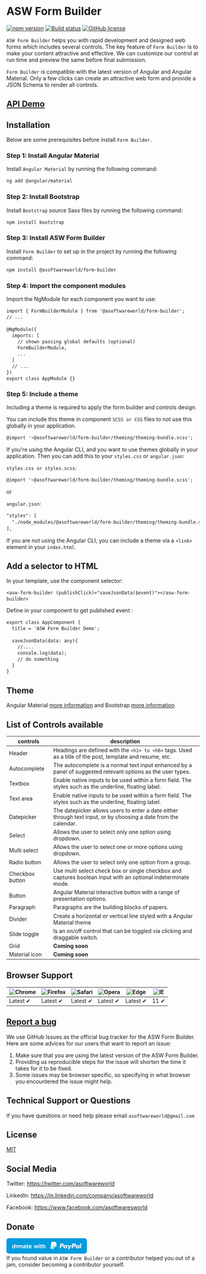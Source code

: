 # ASW Form Builder

[![npm version](https://badge.fury.io/js/%40asoftwareworld%2Fform-builder.svg)](https://www.npmjs.com/package/@asoftwareworld/form-builder)
[![Build status](https://circleci.com/gh/asoftwareworld/ASW-Form-Builder.svg?style=svg)](https://circleci.com/gh/asoftwareworld/ASW-Form-Builder)
[![GitHub license](https://img.shields.io/badge/license-MIT-blue.svg)](https://github.com/asoftwareworld/ASW-Form-Builder/blob/master/LICENSE)

`ASW Form Builder` helps you with rapid development and designed web forms which includes several controls. The key feature of `Form Builder` is to make your content attractive and effective. We can customize our control at run time and preview the same before final submission.

`Form Builder` is compatible with the latest version of Angular and Angular Material. Only a few clicks can create an attractive web form and provide a JSON Schema to render all controls.

## [API Demo](https://asoftwareworld.github.io/ASW-Form-Builder/#/)

## Installation
Below are some prerequisites before install `Form Builder`.

### Step 1: Install Angular Material
Install `Angular Material` by running the following command:

```html
ng add @angular/material
```

### Step 2: Install Bootstrap
Install `Bootstrap` source Sass files by running the following command:
```html
npm install bootstrap
```

### Step 3: Install ASW Form Builder
Install `Form Builder` to set up in the project by running the following command:
```html
npm install @asoftwareworld/form-builder
```

### Step 4: Import the component modules
Import the NgModule for each component you want to use:

```
import { FormBuilderModule } from '@asoftwareworld/form-builder';
// ...

@NgModule({
  imports: [
    // shown passing global defaults (optional)
    FormBuilderModule,
    ...
  ]
  // ...
})
export class AppModule {}
```
### Step 5: Include a theme

Including a theme is required to apply the form builder and controls design.

You can include this theme in component `SCSS or CSS` files to not use this globally in your application.

```html
@import '~@asoftwareworld/form-builder/theming/theming-bundle.scss';
```

If you're using the Angular CLI, and you want to use themes globally in your application. Then you can add this to your `styles.css` or `angular.json`:

`styles.css or styles.scss`:

```html
@import '~@asoftwareworld/form-builder/theming/theming-bundle.scss';
```
or 

`angular.json`:
```html
"styles": [
  "./node_modules/@asoftwareworld/form-builder/theming/theming-bundle.scss"
],
```

If you are not using the Angular CLI, you can include a theme via a `<link>` element in your `index.html`.

## Add a selector to HTML
In your template, use the component selector:
```
<asw-form-builder (publishClick)="saveJsonData($event)"></asw-form-builder>
```

Define in your component to get published event :

```
export class AppComponent {
  title = 'ASW Form Builder Demo';

  saveJsonData(data: any){
    //.... 
    console.log(data);
    // do something
  }
}
```
## Theme
Angular Material [more information](https://material.angular.io/components/categories) 
and Bootstrap [more information](https://getbootstrap.com/docs/4.0/getting-started/theming/)

## List of Controls available
| controls        | description                                                                                                     |
| --------------- | --------------------------------------------------------------------------------------------------------------- |
| Header          | Headings are defined with the `<h1> to <h6>` tags. Used as a title of the post, template and resume, etc.       |
| Autocomplete    | The autocomplete is a normal text input enhanced by a panel of suggested relevant options as the user types.    |
| Textbox         | Enable native inputs to be used within a form field. The styles such as the underline, floating label.          |
| Text area       | Enable native inputs to be used within a form field. The styles such as the underline, floating label.          |
| Datepicker      | The datepicker allows users to enter a date either through text input, or by choosing a date from the calendar. |
| Select          | Allows the user to select only one option using dropdown.                                                       |
| Multi select    | Allows the user to select one or more options using dropdown.                                                   |
| Radio button    | Allows the user to select only one option from a group.                                                         |
| Checkbox button | Use multi select check box or single checkbox and captures boolean input with an optional indeterminate mode.   |
| Button          | Angular Material interactive button with a range of presentation options.                                       |
| Paragraph       | Paragraphs are the building blocks of papers.                                                                   |
| Divider         | Create a horizontal or vertical line styled with a Angular Material theme                                       |
| Slide toggle    | Is an on/off control that can be toggled via clicking and draggable switch.                                     |
| Grid            | **Coming soon**                                                                                                 |
| Material icon   | **Coming soon**                                                                                                 |


## Browser Support

| ![Chrome](https://raw.github.com/alrra/browser-logos/master/src/chrome/chrome_48x48.png) | ![Firefox](https://raw.github.com/alrra/browser-logos/master/src/firefox/firefox_48x48.png) | ![Safari](https://raw.github.com/alrra/browser-logos/master/src/safari/safari_48x48.png) | ![Opera](https://raw.github.com/alrra/browser-logos/master/src/opera/opera_48x48.png) | ![Edge](https://raw.github.com/alrra/browser-logos/master/src/edge/edge_48x48.png) | ![IE](https://raw.github.com/alrra/browser-logos/master/src/archive/internet-explorer_9-11/internet-explorer_9-11_48x48.png) |
| ---------------------------------------------------------------------------------------- | ------------------------------------------------------------------------------------------- | ---------------------------------------------------------------------------------------- | ------------------------------------------------------------------------------------- | ---------------------------------------------------------------------------------- | ---------------------------------------------------------------------------------------------------------------------------- |
| Latest ✔                                                                                 | Latest ✔                                                                                    | Latest ✔                                                                                 | Latest ✔                                                                              | Latest ✔                                                                           | 11 ✔                                                                                                                         |

## [Report a bug](https://github.com/asoftwareworld/ASW-Form-Builder/issues)
We use GitHub Issues as the official bug tracker for the ASW Form Builder. Here are some advices for our users that want to report an issue:

1. Make sure that you are using the latest version of the ASW Form Builder.
2. Providing us reproducible steps for the issue will shorten the time it takes for it to be fixed.
3. Some issues may be browser specific, so specifying in what browser you encountered the issue might help.

## Technical Support or Questions
If you have questions or need help please email `asoftwareworld@gmail.com`

## License
[MIT](https://github.com/asoftwareworld/ASW-Form-Builder/blob/master/LICENSE)

## Social Media

Twitter: <https://twitter.com/asoftwareworld>

LinkedIn: <https://in.linkedin.com/company/asoftwareworld>

Facebook: <https://www.facebook.com/asoftwaresworld>

## Donate
<a href="https://paypal.me/asoftwareworld?locale.x=en_GB"><img src="blue.svg" height="40"></a>  
If you found value in `ASW Form Builder` or a contributor helped you out of a jam, consider becoming a contributor yourself.
